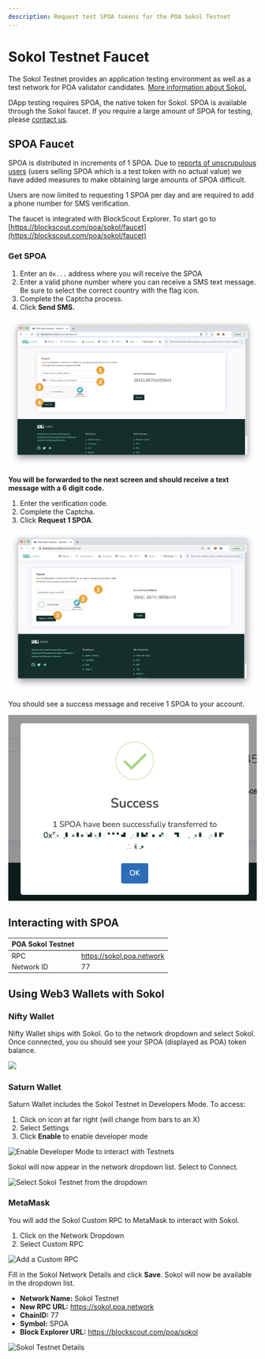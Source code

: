 ```yaml
---
description: Request test SPOA tokens for the POA Sokol Testnet
---
```


# Sokol Testnet Faucet

The Sokol Testnet provides an application testing environment as well as a test network for POA validator candidates. [More information about Sokol.](../developer-resourses.md#poa-sokol-testnet)

DApp testing requires SPOA, the native token for Sokol. SPOA is available through the Sokol faucet. If you require a large amount of SPOA for testing, please [contact us](../../social-media/contact-us.md).

## SPOA Faucet

SPOA is distributed in increments of 1 SPOA. Due to [reports of unscrupulous users](https://alphawallet.com/faq/sokol-poa-tokens-have-no-value-beware-of-scammers/) \(users selling SPOA which is a test token with no actual value\) we have added measures to make obtaining large amounts of SPOA difficult. 

Users are now limited to requesting 1 SPOA per day and are required to add a phone number for SMS verification.

The faucet is integrated with BlockScout Explorer. To start go to [https://blockscout.com/poa/sokol/faucet](https://blockscout.com/poa/sokol/faucet)

### Get SPOA

1. Enter an `0x...` address where you will receive the SPOA
2. Enter a valid phone number where you can receive a SMS text message. Be sure to select the correct country with the flag icon.
3. Complete the Captcha process.
4. Click **Send SMS.**

![](../../.gitbook/assets/sokol-1%20%281%29.png)

**You will be forwarded to the next screen and should receive a text message with a 6 digit code.**

1. Enter the verification code.
2. Complete the Captcha.
3. Click **Request 1 SPOA**.

![](../../.gitbook/assets/sokol-2.png)

You should see a success message and receive 1 SPOA to your account.

![](../../.gitbook/assets/sokol-3.png)

## Interacting with SPOA

| **POA Sokol Testnet** |  |
| :--- | :--- |
| RPC  | https://sokol.poa.network |
| Network ID | 77 |

## Using Web3 Wallets with Sokol 

### **Nifty Wallet**

Nifty Wallet ships with Sokol. Go to the network dropdown and select Sokol. Once connected, you ou should see your SPOA \(displayed as POA\) token balance.

![](../../.gitbook/assets/niftysokol.png)

### Saturn Wallet

Saturn Wallet includes the Sokol Testnet in Developers Mode. To access:

1. Click on icon at far right \(will change from bars to an X\) 
2. Select Settings
3. Click **Enable** to enable developer mode

![Enable Developer Mode to interact with Testnets](../../.gitbook/assets/saturn1.png)

Sokol will now appear in the network dropdown list. Select to Connect.

![Select Sokol Testnet from the dropdown](../../.gitbook/assets/sokolsatrun2.png)

### MetaMask

You will add the Sokol Custom RPC to MetaMask to interact with Sokol.

1. Click on the Network Dropdown
2. Select Custom RPC

![Add a Custom RPC](../../.gitbook/assets/mm1%20%281%29.png)

Fill in the Sokol Network Details and click **Save**. Sokol will now be available in the dropdown list.

* **Network Name:** Sokol Testnet
* **New RPC URL:** https://sokol.poa.network
* **ChainID:** 77
* **Symbol:** SPOA
* **Block Explorer URL:** https://blockscout.com/poa/sokol

![Sokol Testnet Details](../../.gitbook/assets/mm2.png)











